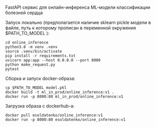 FastAPI сервис для онлайн-инференса ML-модели классификации болезней сердца 

Запуск локально (предполагается наличие sklearn piсkle модели в файле, путь к которому прописан в переменной окружения $PATH_TO_MODEL
): 
~~~
cd online_inference
python3.8 -m venv .venv
source .venv/bin/activate
pip install -r requirements.txt
uvicorn app:app --host 0.0.0.0 --port 8000
python make_request.py
pytest
~~~
Сборка и запуск docker-образа:
~~~
cp $PATH_TO_MODEL model.pkl
docker build -t ml_in_prod/online_inference:v1 .
docker run -p 8000:80 ml_in_prod/online_inference:v1
~~~
Загрузка образа с dockerhub-a:
~~~
docker pull esoldatenko/online_inference:v1 
docker run -p 8000:80 esoldatenko/online_inference:v1
~~~